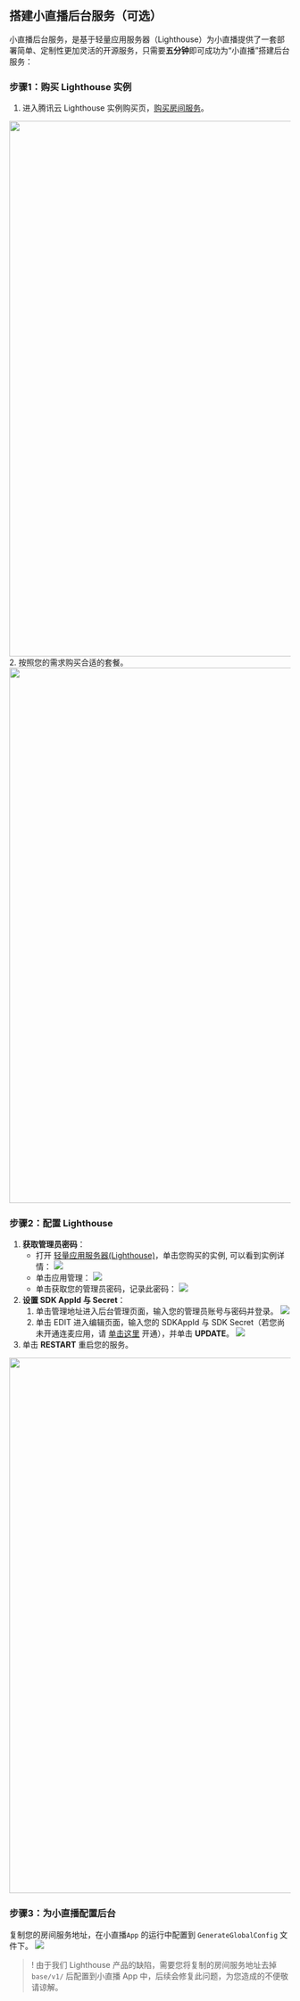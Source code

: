 ## 搭建小直播后台服务（可选）
小直播后台服务，是基于轻量应用服务器（Lighthouse）为小直播提供了一套部署简单、定制性更加灵活的开源服务，只需要**五分钟**即可成功为“小直播”搭建后台服务：

[](id:step1)
### 步骤1：购买 Lighthouse 实例
1. 进入腾讯云 Lighthouse 实例购买页，[购买房间服务](https://buy.cloud.tencent.com/lighthouse)。
<img src="https://qcloudimg.tencent-cloud.cn/raw/e3a38e502ff58ceca80d022665a758ed.png" width="960">
2. 按照您的需求购买合适的套餐。
<img src="https://qcloudimg.tencent-cloud.cn/raw/3720d3cecc5be9c17550cccc65d6c5b2.png" width="960">

[](id:step2)
### 步骤2：配置 Lighthouse 
1.  **获取管理员密码**：
	- 打开 [轻量应用服务器(Lighthouse)](https://console.cloud.tencent.com/lighthouse/instance/index)，单击您购买的实例, 可以看到实例详情：
![](https://qcloudimg.tencent-cloud.cn/raw/6de6b2acb61de3a25d2c119221b2c25e.png)
	- 单击应用管理：
	![](https://qcloudimg.tencent-cloud.cn/raw/b46078db55cb878e9dc79d64eadd7c42.png)
	- 单击获取您的管理员密码，记录此密码：
	![](https://qcloudimg.tencent-cloud.cn/raw/ab5736048594d049d426880b225cb9dd.png)
2. **设置 SDK AppId 与 Secret**：
	1. 单击管理地址进入后台管理页面，输入您的管理员账号与密码并登录。
	![](https://qcloudimg.tencent-cloud.cn/raw/2ec06b3d6cf967d859e27584d4dcceda.png)
	2. 单击 EDIT 进入编辑页面，输入您的 SDKAppId 与 SDK Secret（若您尚未开通连麦应用，请 [单击这里](https://cloud.tencent.com/document/product/454/38625#.E6.AD.A5.E9.AA.A41.EF.BC.9A.E5.BC.80.E9.80.9A.E4.BA.91.E7.9B.B4.E6.92.AD.E7.9B.B8.E5.85.B3.E6.9C.8D.E5.8A.A1) 开通），并单击 **UPDATE**。
	![](https://qcloudimg.tencent-cloud.cn/raw/bbc7c07ec117a4f900c8841237795b98.png)
3. 单击 **RESTART** 重启您的服务。
<img src="https://qcloudimg.tencent-cloud.cn/raw/63aba193b384ce6f2b56a5bbd53d062d.png" width="960">

[](id:step3)
### 步骤3：为小直播配置后台
复制您的房间服务地址，在小直播`App` 的运行中配置到 `GenerateGlobalConfig` 文件下。
![](https://qcloudimg.tencent-cloud.cn/raw/5d10d587155c9c92ff53450b9fb5f9ba.png)

>! 由于我们 Lighthouse 产品的缺陷，需要您将复制的房间服务地址去掉 `base/v1/` 后配置到小直播 App 中，后续会修复此问题，为您造成的不便敬请谅解。
